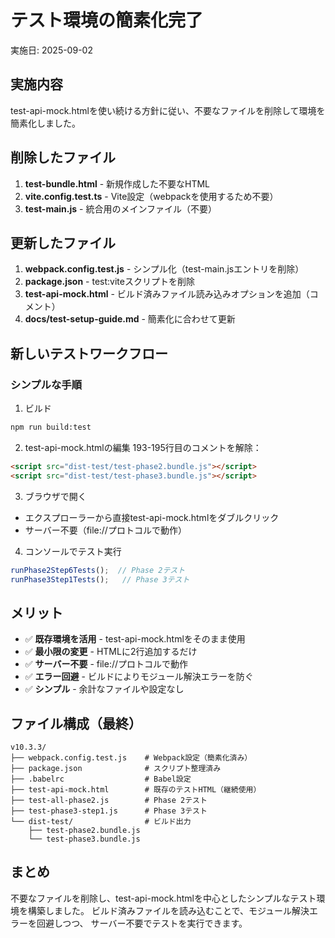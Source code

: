 # テスト環境の簡素化完了

実施日: 2025-09-02

## 実施内容
test-api-mock.htmlを使い続ける方針に従い、不要なファイルを削除して環境を簡素化しました。

## 削除したファイル
1. **test-bundle.html** - 新規作成した不要なHTML
2. **vite.config.test.ts** - Vite設定（webpackを使用するため不要）
3. **test-main.js** - 統合用のメインファイル（不要）

## 更新したファイル
1. **webpack.config.test.js** - シンプル化（test-main.jsエントリを削除）
2. **package.json** - test:viteスクリプトを削除
3. **test-api-mock.html** - ビルド済みファイル読み込みオプションを追加（コメント）
4. **docs/test-setup-guide.md** - 簡素化に合わせて更新

## 新しいテストワークフロー

### シンプルな手順
1. ビルド
```bash
npm run build:test
```

2. test-api-mock.htmlの編集
193-195行目のコメントを解除：
```html
<script src="dist-test/test-phase2.bundle.js"></script>
<script src="dist-test/test-phase3.bundle.js"></script>
```

3. ブラウザで開く
- エクスプローラーから直接test-api-mock.htmlをダブルクリック
- サーバー不要（file://プロトコルで動作）

4. コンソールでテスト実行
```javascript
runPhase2Step6Tests();  // Phase 2テスト
runPhase3Step1Tests();   // Phase 3テスト
```

## メリット
- ✅ **既存環境を活用** - test-api-mock.htmlをそのまま使用
- ✅ **最小限の変更** - HTMLに2行追加するだけ
- ✅ **サーバー不要** - file://プロトコルで動作
- ✅ **エラー回避** - ビルドによりモジュール解決エラーを防ぐ
- ✅ **シンプル** - 余計なファイルや設定なし

## ファイル構成（最終）
```
v10.3.3/
├── webpack.config.test.js    # Webpack設定（簡素化済み）
├── package.json              # スクリプト整理済み
├── .babelrc                  # Babel設定
├── test-api-mock.html        # 既存のテストHTML（継続使用）
├── test-all-phase2.js        # Phase 2テスト
├── test-phase3-step1.js      # Phase 3テスト
└── dist-test/                # ビルド出力
    ├── test-phase2.bundle.js
    └── test-phase3.bundle.js
```

## まとめ
不要なファイルを削除し、test-api-mock.htmlを中心としたシンプルなテスト環境を構築しました。
ビルド済みファイルを読み込むことで、モジュール解決エラーを回避しつつ、
サーバー不要でテストを実行できます。
